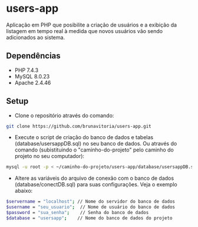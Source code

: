 # users-app
Aplicação em PHP que posibilite a criação de usuários e a exibição da listagem em tempo real à medida que novos usuários vão sendo adicionados ao sistema.

## Dependências
- PHP 7.4.3
- MySQL 8.0.23
- Apache 2.4.46

## Setup
- Clone o repositório através do comando:
```bash
git clone https://github.com/brunavitoria/users-app.git
```
- Execute o script de criação do banco de dados e tabelas (database/usersappDB.sql) no seu banco de dados. Ou através do comando (subistituindo o "caminho-do-projeto" pelo caminho do projeto no seu computador): 
```bash
mysql -u root -p < ~/caminho-do-projeto/users-app/database/usersappDB.sql
```
- Altere as variáveis do arquivo de conexão com o banco de dados (database/conectDB.sql) para suas configurações. Veja o exemplo abaixo:
```bash
$servername = "localhost"; // Nome do servidor do banco de dados
$username = "seu_usuario";  // Nome de usuário do banco de dados
$password = "sua_senha";    // Senha do banco de dados
$database = "usersapp";    // Nome do banco de dados do projeto
```
